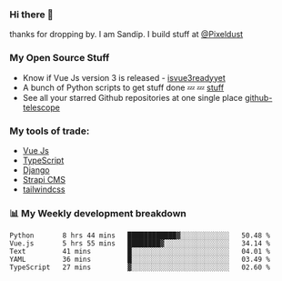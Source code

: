 ### Hi there 👋

thanks for dropping by.
I am Sandip. I build stuff at [@Pixeldust](github.com/pixeldust-in/)

###  **My Open Source Stuff**

 - Know if Vue Js version 3 is released -  [isvue3readyyet](https://github.com/sandiprb/isvue3readyyet)
 - A bunch of Python scripts to get stuff done 💤 💤 [stuff](https://github.com/sandiprb/stuff)
 - See all your starred Github repositories at one single place [github-telescope](https://github.com/sandiprb/github-telescope)



###  **My tools of trade:**
 - [Vue Js](https://github.com/vuejs/vue/)
 - [TypeScript](https://github.com/microsoft/TypeScript)
 - [Django](github.com/django/django)
 - [Strapi CMS](github.com/strapi/strapi)
 - [tailwindcss](https://github.com/tailwindlabs/tailwindcss)


###  📊 **My Weekly development breakdown**
<!--START_SECTION:waka-->
```text
Python       8 hrs 44 mins   ████████████▓░░░░░░░░░░░░   50.48 % 
Vue.js       5 hrs 55 mins   ████████▓░░░░░░░░░░░░░░░░   34.14 % 
Text         41 mins         █░░░░░░░░░░░░░░░░░░░░░░░░   04.01 % 
YAML         36 mins         █░░░░░░░░░░░░░░░░░░░░░░░░   03.49 % 
TypeScript   27 mins         ▓░░░░░░░░░░░░░░░░░░░░░░░░   02.60 % 
```
<!--END_SECTION:waka-->
